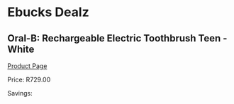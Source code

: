
# Ebucks Dealz
## Oral-B: Rechargeable Electric Toothbrush Teen - White
[Product Page](https://www.ebucks.com/web/shop/productSelected.do?prodId=539023184&catId=1158501102)

Price: R729.00

Savings: 


	